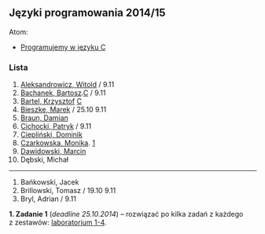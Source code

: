 ## Języki programowania 2014/15

Atom:

* [Programujemy w języku C](c-atom.md)


### Lista

1. [Aleksandrowicz, Witold](https://github.com/waleksandrowicz/zadania-z-basha) / 9.11
1. [Bachanek, Bartosz](https://github.com/bbachanek/zadania-z-basha).[C](https://github.com/bbachanek/Zadania-z-programowania/blob/master/1.Budowanie%20program%C3%B3w%20w%20j%C4%99zyku%20C.md) / 9.11
1. [Bartel, Krzysztof](https://github.com/deer667/zadania_z_basha/tree/master) [C](https://github.com/deer667/programowanie)
1. [Bieszke, Marek](https://github.com/Biemark/zadania-bash) / 25.10 9.11
1. [Braun, Damian](https://github.com/damianbraun/jpzadania)
1. [Cichocki, Patryk](https://github.com/pcichocki/jp-zad-ug) / 9.11
1. [Ciepliński, Dominik](https://github.com/Mafferek/Programowanie---Na-Uczelni)
1. [Czarkowska, Monika](https://github.com/monika001/zadania-z-basha/). [1](https://github.com/monika001/Programowanie-w-C)
1. [Dawidowski, Marcin](https://github.com/mdawidowski/Zadania-z-basha)
1. Dębski, Michał

----

1. Bańkowski, Jacek
1. Brillowski, Tomasz / 19.10 9.11
1. Bryl, Adrian / 9.11

<!--

1. Bar, Łukasz / 19.10 25.10 9.11
1. Bigus, Michał / 19.10, 25.10 9.11
1. Borawski, Rafał / 19.10, 25.10 9.11
1. Darecki, Filip / 19.10, 25.10 9.11
1. Drywa, Kamil / 19.10, 25.10 9.11
1. Ferenc, Robert / 19.10, 25.10 9.11
1. Gdaniec, Mateusz / 19.10, 25.10 9.11
1. Gil, Wojciech / 19.10, 25.10 9.11

-->

**1. Zadanie 1** (*deadline 25.10.2014*) –
rozwiązać po kilka zadań z każdego z zestawów:
[laboratorium 1-4](http://wbzyl.inf.ug.edu.pl/sp/exercises).
